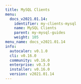 ```yaml
---
title: MySQL Clients
menu:
  docs_v2021.01.14:
    identifier: my-clients-mysql
    name: MySQL Clients
    parent: my-mysql-guides
    weight: 105
menu_name: docs_v2021.01.14
info:
  autocaler: v0.1.0
  cli: v0.16.0
  community: v0.16.0
  enterprise: v0.3.0
  installer: v0.16.0
  version: v2021.01.14
---
```


